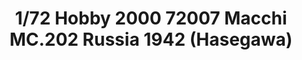 ---
layout: product
title: "1/72 Hobby 2000 72007 Macchi MC.202 Russia 1942 (Hasegawa)"
price: "2400" 
desc: "Maketa"
img_path: "/assets/img/H2K72007.jpg"
brand: "N/A"
available: false
special_offer: false
new: false
soon: false
cat: "010000"
subcat: "011900"
subsubcat: "0N/A"
sifra: "H2K72007"
popular: false
---